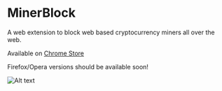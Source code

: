 # MinerBlock
A web extension to block web based cryptocurrency miners all over the web.

Available on [Chrome Store](https://chrome.google.com/webstore/detail/minerblock/emikbbbebcdfohonlaifafnoanocnebl)

Firefox/Opera versions should be available soon!

![Alt text](https://i.imgur.com/XFJ6Ps8.png)
